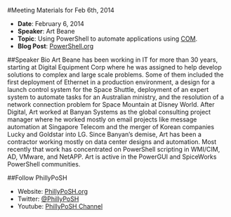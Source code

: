 #Meeting Materials for Feb 6th, 2014
- **Date**: February 6, 2014
- **Speaker**: Art Beane
- **Topic**: Using PowerShell to automate applications using [COM](http://www.microsoft.com/com/default.mspx).
- **Blog Post**: [PowerShell.org](http://powershell.org/wp/2014/01/29/philadelphia-meeting-february-6th-2014/)

##Speaker Bio
Art Beane has been working in IT for more than 30 years, starting at Digital Equipment Corp where he was assigned to help develop solutions to complex and large scale problems. Some of them included the first deployment of Ethernet in a production environment, a design for a launch control system for the Space Shuttle, deployment of an expert system to automate tasks for an Australian ministry, and the resolution of a network connection problem for Space Mountain at Disney World. After Digital, Art worked at Banyan Systems as the global consulting project manager where he worked mostly on email projects like message automation at Singapore Telecom and the merger of Korean companies Lucky and Goldstar into LG. Since Banyan’s demise, Art has been a contractor working mostly on data center designs and automation. Most recently that work has concentrated on PowerShell scripting in WMI/CIM, AD, VMware, and NetAPP. Art is active in the PowerGUI and SpiceWorks PowerShell communities.

##Follow PhillyPoSH
* Website: [PhillyPoSH.org](http://phillyposh.org)
* Twitter: [@PhillyPoSH](http://twitter.com/phillyposh)
* Youtube: [PhillyPoSH Channel](http://www.youtube.com/channel/UCAc_ow5FIJtRpvew__9Iqzg)